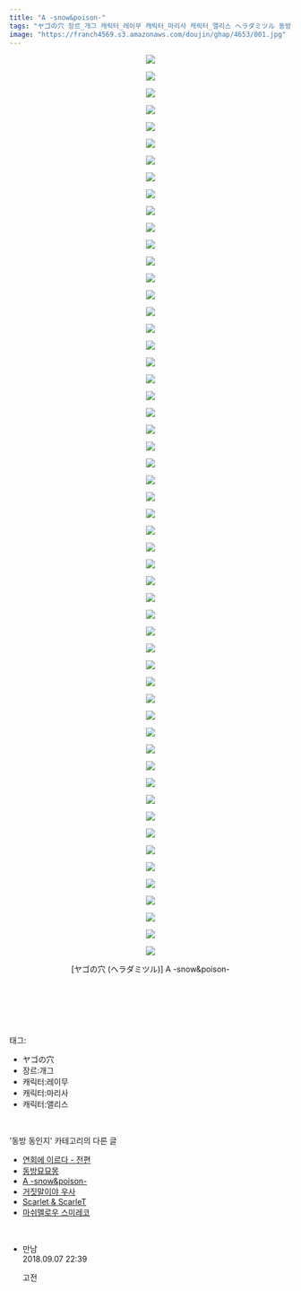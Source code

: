 ```yaml
---
title: "A -snow&poison-"
tags: "ヤゴの穴 장르_개그 캐릭터_레이무 캐릭터_마리사 캐릭터_앨리스 ヘラダミツル 동방_동인지"
image: "https://franch4569.s3.amazonaws.com/doujin/ghap/4653/001.jpg"
---
```

<div class="article">
<p style="text-align: center; clear: none; float: none;"><img src="{{ site.imgserver2 }}/ghap/4653/001.jpg"/></p>
<p style="text-align: center; clear: none; float: none;"><img src="{{ site.imgserver2 }}/ghap/4653/002.jpg"/></p>
<p style="text-align: center; clear: none; float: none;"><img src="{{ site.imgserver2 }}/ghap/4653/003.jpg"/></p>
<p style="text-align: center; clear: none; float: none;"><img src="{{ site.imgserver2 }}/ghap/4653/004.jpg"/></p>
<p style="text-align: center; clear: none; float: none;"><img src="{{ site.imgserver2 }}/ghap/4653/005.jpg"/></p>
<p style="text-align: center; clear: none; float: none;"><img src="{{ site.imgserver2 }}/ghap/4653/006.jpg"/></p>
<p style="text-align: center; clear: none; float: none;"><img src="{{ site.imgserver2 }}/ghap/4653/007.jpg"/></p>
<p style="text-align: center; clear: none; float: none;"><img src="{{ site.imgserver2 }}/ghap/4653/008.jpg"/></p>
<p style="text-align: center; clear: none; float: none;"><img src="{{ site.imgserver2 }}/ghap/4653/009.jpg"/></p>
<p style="text-align: center; clear: none; float: none;"><img src="{{ site.imgserver2 }}/ghap/4653/010.jpg"/></p>
<p style="text-align: center; clear: none; float: none;"><img src="{{ site.imgserver2 }}/ghap/4653/011.jpg"/></p>
<p style="text-align: center; clear: none; float: none;"><img src="{{ site.imgserver2 }}/ghap/4653/012.jpg"/></p>
<p style="text-align: center; clear: none; float: none;"><img src="{{ site.imgserver2 }}/ghap/4653/013.jpg"/></p>
<p style="text-align: center; clear: none; float: none;"><img src="{{ site.imgserver2 }}/ghap/4653/014.jpg"/></p>
<p style="text-align: center; clear: none; float: none;"><img src="{{ site.imgserver2 }}/ghap/4653/015.jpg"/></p>
<p style="text-align: center; clear: none; float: none;"><img src="{{ site.imgserver2 }}/ghap/4653/016.jpg"/></p>
<p style="text-align: center; clear: none; float: none;"><img src="{{ site.imgserver2 }}/ghap/4653/017.jpg"/></p>
<p style="text-align: center; clear: none; float: none;"><img src="{{ site.imgserver2 }}/ghap/4653/018.jpg"/></p>
<p style="text-align: center; clear: none; float: none;"><img src="{{ site.imgserver2 }}/ghap/4653/019.jpg"/></p>
<p style="text-align: center; clear: none; float: none;"><img src="{{ site.imgserver2 }}/ghap/4653/020.jpg"/></p>
<p style="text-align: center; clear: none; float: none;"><img src="{{ site.imgserver2 }}/ghap/4653/021.jpg"/></p>
<p style="text-align: center; clear: none; float: none;"><img src="{{ site.imgserver2 }}/ghap/4653/022.jpg"/></p>
<p style="text-align: center; clear: none; float: none;"><img src="{{ site.imgserver2 }}/ghap/4653/023.jpg"/></p>
<p style="text-align: center; clear: none; float: none;"><img src="{{ site.imgserver2 }}/ghap/4653/024.jpg"/></p>
<p style="text-align: center; clear: none; float: none;"><img src="{{ site.imgserver2 }}/ghap/4653/025.jpg"/></p>
<p style="text-align: center; clear: none; float: none;"><img src="{{ site.imgserver2 }}/ghap/4653/026.jpg"/></p>
<p style="text-align: center; clear: none; float: none;"><img src="{{ site.imgserver2 }}/ghap/4653/027.jpg"/></p>
<p style="text-align: center; clear: none; float: none;"><img src="{{ site.imgserver2 }}/ghap/4653/028.jpg"/></p>
<p style="text-align: center; clear: none; float: none;"><img src="{{ site.imgserver2 }}/ghap/4653/029.jpg"/></p>
<p style="text-align: center; clear: none; float: none;"><img src="{{ site.imgserver2 }}/ghap/4653/030.jpg"/></p>
<p style="text-align: center; clear: none; float: none;"><img src="{{ site.imgserver2 }}/ghap/4653/031.jpg"/></p>
<p style="text-align: center; clear: none; float: none;"><img src="{{ site.imgserver2 }}/ghap/4653/032.jpg"/></p>
<p style="text-align: center; clear: none; float: none;"><img src="{{ site.imgserver2 }}/ghap/4653/033.jpg"/></p>
<p style="text-align: center; clear: none; float: none;"><img src="{{ site.imgserver2 }}/ghap/4653/034.jpg"/></p>
<p style="text-align: center; clear: none; float: none;"><img src="{{ site.imgserver2 }}/ghap/4653/035.jpg"/></p>
<p style="text-align: center; clear: none; float: none;"><img src="{{ site.imgserver2 }}/ghap/4653/036.jpg"/></p>
<p style="text-align: center; clear: none; float: none;"><img src="{{ site.imgserver2 }}/ghap/4653/037.jpg"/></p>
<p style="text-align: center; clear: none; float: none;"><img src="{{ site.imgserver2 }}/ghap/4653/038.jpg"/></p>
<p style="text-align: center; clear: none; float: none;"><img src="{{ site.imgserver2 }}/ghap/4653/039.jpg"/></p>
<p style="text-align: center; clear: none; float: none;"><img src="{{ site.imgserver2 }}/ghap/4653/040.jpg"/></p>
<p style="text-align: center; clear: none; float: none;"><img src="{{ site.imgserver2 }}/ghap/4653/041.jpg"/></p>
<p style="text-align: center; clear: none; float: none;"><img src="{{ site.imgserver2 }}/ghap/4653/042.jpg"/></p>
<p style="text-align: center; clear: none; float: none;"><img src="{{ site.imgserver2 }}/ghap/4653/043.jpg"/></p>
<p style="text-align: center; clear: none; float: none;"><img src="{{ site.imgserver2 }}/ghap/4653/044.jpg"/></p>
<p style="text-align: center; clear: none; float: none;"><img src="{{ site.imgserver2 }}/ghap/4653/045.jpg"/></p>
<p style="text-align: center; clear: none; float: none;"><img src="{{ site.imgserver2 }}/ghap/4653/046.jpg"/></p>
<p style="text-align: center; clear: none; float: none;"><img src="{{ site.imgserver2 }}/ghap/4653/047.jpg"/></p>
<p style="text-align: center; clear: none; float: none;"><img src="{{ site.imgserver2 }}/ghap/4653/048.jpg"/></p>
<p style="text-align: center; clear: none; float: none;"><img src="{{ site.imgserver2 }}/ghap/4653/049.jpg"/></p>
<p style="text-align: center; clear: none; float: none;"><img src="{{ site.imgserver2 }}/ghap/4653/050.jpg"/></p>
<p style="text-align: center; clear: none; float: none;"><img src="{{ site.imgserver2 }}/ghap/4653/051.jpg"/></p>
<p style="text-align: center; clear: none; float: none;"><img src="{{ site.imgserver2 }}/ghap/4653/052.jpg"/></p>
<p style="text-align: center; clear: none; float: none;"><img src="{{ site.imgserver2 }}/ghap/4653/053.jpg"/></p>
<p style="text-align: center; clear: none; float: none;"><img src="{{ site.imgserver2 }}/ghap/4653/054.jpg"/></p>
<p style="text-align: center; clear: none; float: none;">[ヤゴの穴 (ヘラダミツル)] A -snow&amp;poison-</p>
<p style="text-align: center; clear: none; float: none;"><br/></p>
<p><br/></p>
</div><br/>
<div class="tagTrail">
<p>태그: </p>
<ul>
<li>ヤゴの穴</li>
<li>장르:개그</li>
<li>캐릭터:레이무</li>
<li>캐릭터:마리사</li>
<li>캐릭터:앨리스</li>
</ul>
</div><br/>
<div class="another">
<p>'동방 동인지' 카테고리의 다른 글</p>
<ul>
<li><a href="/ghap_4655">연회에 이르다 - 전편</a></li>
<li><a href="/ghap_4654">동방묘묘몽</a></li>
<li><a href="/ghap_4653">A -snow&amp;poison-</a></li>
<li><a href="/ghap_1175">거짓말이야 우사</a></li>
<li><a href="/ghap_3685">Scarlet &amp; ScarleT</a></li>
<li><a href="/ghap_4633">마쉬멜로우 스미레코</a></li>
</ul>
</div><br/>
<div class="cb_module cb_fluid">
<div class="cb_wrt cb_profile">
<div class="comment">
<ul>
<li class="cb_thumb_off" id="comment15327957">
<div class="cb_comment_area">
<div class="cb_info_area">
<div class="cb_section">
<span class="cb_nick_name">만남</span>
</div>
<div class="cb_section">
<span class="cb_date">2018.09.07 22:39 </span>
</div>
</div>
<div class="cb_dsc_comment">
<p class="cb_dsc">
											고전
										</p>
</div>
</div></li>
</ul>
</div>
</div><!-- commentList close -->
</div><br/>

